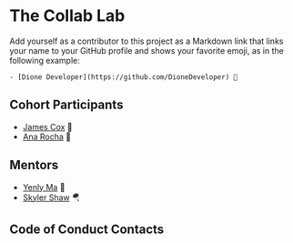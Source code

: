 # The Collab Lab

Add yourself as a contributor to this project as a Markdown link that links your name to your GitHub profile and shows your favorite emoji, as in the following example:

    - [Dione Developer](https://github.com/DioneDeveloper) 💅

## Cohort Participants

- [James Cox](https://github.com/jamesncox) 🦔
- [Ana Rocha](https://github.com/apdsrocha) 🐶

## Mentors

- [Yenly Ma](https://github.com/yenly) 🍄
- [Skyler Shaw](https://github.com/skylerwshaw) 🪂

## Code of Conduct Contacts
